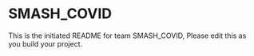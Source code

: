 # SMASH_COVID
This is the initiated README for team SMASH_COVID, Please edit this as you build your project.

